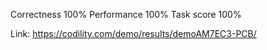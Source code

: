 Correctness 100%
Performance 100%
Task score  100%

Link: https://codility.com/demo/results/demoAM7EC3-PCB/